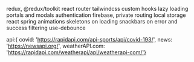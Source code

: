 redux, @redux/toolkit
react router
tailwindcss
custom hooks
lazy loading
portals and modals
authentication firebase, private routing
local storage
react spring animations
skeletons on loading
snackbars on error and success
filtering
use-debounce

api:{
covid: 'https://rapidapi.com/api-sports/api/covid-193/',
news: 'https://newsapi.org/',
weatherAPI.com: 'https://rapidapi.com/weatherapi/api/weatherapi-com/'}
